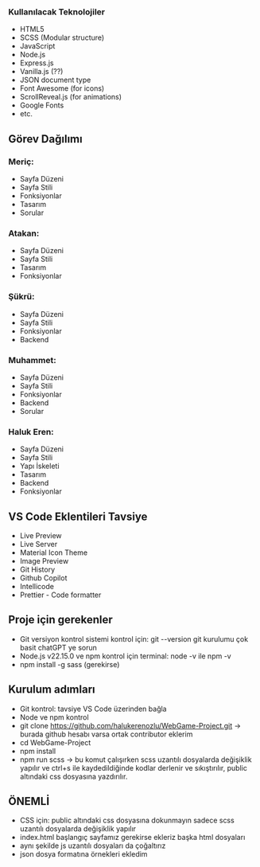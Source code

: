 ### Kullanılacak Teknolojiler

- HTML5
- SCSS (Modular structure)
- JavaScript
- Node.js
- Express.js
- Vanilla.js (??)
- JSON document type
- Font Awesome (for icons)
- ScrollReveal.js (for animations)
- Google Fonts
- etc.

## Görev Dağılımı

### Meriç:

- Sayfa Düzeni
- Sayfa Stili
- Fonksiyonlar
- Tasarım
- Sorular

### Atakan:

- Sayfa Düzeni
- Sayfa Stili
- Tasarım
- Fonksiyonlar

### Şükrü:

- Sayfa Düzeni
- Sayfa Stili
- Fonksiyonlar
- Backend

### Muhammet:

- Sayfa Düzeni
- Sayfa Stili
- Fonksiyonlar
- Backend
- Sorular

### Haluk Eren:

- Sayfa Düzeni
- Sayfa Stili
- Yapı İskeleti
- Tasarım
- Backend
- Fonksiyonlar

## VS Code Eklentileri Tavsiye

- Live Preview
- Live Server
- Material Icon Theme
- Image Preview
- Git History
- Github Copilot
- Intellicode
- Prettier - Code formatter

## Proje için gerekenler

- Git versiyon kontrol sistemi kontrol için: git --version git kurulumu çok basit chatGPT ye sorun
- Node.js v22.15.0 ve npm kontrol için terminal: node -v ile npm -v
- npm install -g sass (gerekirse)

## Kurulum adımları

- Git kontrol: tavsiye VS Code üzerinden bağla
- Node ve npm kontrol
- git clone https://github.com/halukerenozlu/WebGame-Project.git -> burada github hesabı varsa
  ortak contributor eklerim
- cd WebGame-Project
- npm install
- npm run scss -> bu komut çalışırken scss uzantılı dosyalarda değişiklik yapılır ve ctrl+s ile kaydedildiğinde kodlar derlenir ve sıkıştırılır, public altındaki css dosyasına yazdırılır.

## ÖNEMLİ

- CSS için: public altındaki css dosyasına dokunmayın sadece scss uzantılı dosyalarda değişiklik yapılır
- index.html başlangıç sayfamız gerekirse ekleriz başka html dosyaları
- aynı şekilde js uzantılı dosyaları da çoğaltırız
- json dosya formatına örnekleri ekledim
